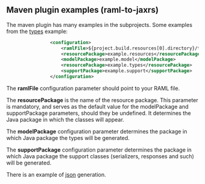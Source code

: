 ## Maven plugin examples (raml-to-jaxrs)
The maven plugin has many examples in the subprojects.
Some examples from the [types](raml-defined-example/) example:
```xml
                <configuration>
                    <ramlFile>${project.build.resources[0].directory}/types_user_defined.raml</ramlFile>
                    <resourcePackage>example.resources</resourcePackage>
                    <modelPackage>example.model</modelPackage>
                    <resourcePackage>example.types</resourcePackage>
                    <supportPackage>example.support</supportPackage>
                </configuration>
```

The __ramlFile__ configuration parameter should point to your RAML file.

The __resourcePackage__ is the name of the resource package. This parameter is mandatory,
and serves as the default value for the modelPackage and supportPackage parameters,
should they be undefined.  It determines the Java package in which the classes will appear.

The __modelPackage__ configuration parameter determines the package in which Java package the types
will be generated.

The __supportPackage__ configuration parameter determines the package in which Java package the support classes
(serializers, responses and such)
will be generated.

There is an example of [json](simple-json-example/README.md) generation.
